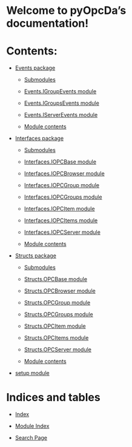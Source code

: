 <!-- pyOpcDa documentation master file, created by
sphinx-quickstart on Tue Jun 21 12:46:31 2022.
You can adapt this file completely to your liking, but it should at least
contain the root `toctree` directive. -->

# Welcome to pyOpcDa’s documentation!

# Contents:

* [Events package](Events.md)

    * [Submodules](Events.md#submodules)

    * [Events.IGroupEvents module](Events.md#module-Events.IGroupEvents)

    * [Events.IGroupsEvents module](Events.md#module-Events.IGroupsEvents)

    * [Events.IServerEvents module](Events.md#module-Events.IServerEvents)


    * [Module contents](Events.md#module-Events)

* [Interfaces package](Interfaces.md)

    * [Submodules](Interfaces.md#submodules)


    * [Interfaces.IOPCBase module](Interfaces.md#module-Interfaces.IOPCBase)


    * [Interfaces.IOPCBrowser module](Interfaces.md#module-Interfaces.IOPCBrowser)


    * [Interfaces.IOPCGroup module](Interfaces.md#module-Interfaces.IOPCGroup)


    * [Interfaces.IOPCGroups module](Interfaces.md#module-Interfaces.IOPCGroups)


    * [Interfaces.IOPCItem module](Interfaces.md#module-Interfaces.IOPCItem)


    * [Interfaces.IOPCItems module](Interfaces.md#module-Interfaces.IOPCItems)


    * [Interfaces.IOPCServer module](Interfaces.md#module-Interfaces.IOPCServer)


    * [Module contents](Interfaces.md#module-Interfaces)

* [Structs package](Structs.md)

    * [Submodules](Structs.md#submodules)


    * [Structs.OPCBase module](Structs.md#module-Structs.OPCBase)


    * [Structs.OPCBrowser module](Structs.md#module-Structs.OPCBrowser)


    * [Structs.OPCGroup module](Structs.md#module-Structs.OPCGroup)


    * [Structs.OPCGroups module](Structs.md#module-Structs.OPCGroups)


    * [Structs.OPCItem module](Structs.md#module-Structs.OPCItem)


    * [Structs.OPCItems module](Structs.md#module-Structs.OPCItems)


    * [Structs.OPCServer module](Structs.md#module-Structs.OPCServer)


    * [Module contents](Structs.md#module-Structs)

* [setup module](setup.md)

# Indices and tables

* [Index](genindex.md)


* [Module Index](py-modindex.md)


* [Search Page](search.md)
